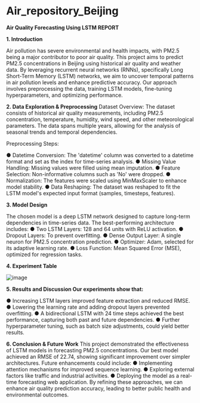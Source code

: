 # Air_repository_Beijing



**Air Quality Forecasting Using LSTM REPORT**


**1. Introduction**

Air pollution has severe environmental and health impacts, with PM2.5 being a major contributor to poor air quality. This project aims to predict PM2.5 concentrations in Beijing using historical air quality and weather data. By leveraging recurrent neural networks (RNNs), specifically Long Short-Term Memory (LSTM) networks, we aim to uncover temporal patterns in air pollution levels and enhance predictive accuracy. Our approach involves preprocessing the data, training LSTM models, fine-tuning hyperparameters, and optimizing performance.


**2. Data Exploration & Preprocessing**
Dataset Overview:
The dataset consists of historical air quality measurements, including PM2.5 concentration, temperature, humidity, wind speed, and other meteorological parameters. The data spans multiple years, allowing for the analysis of seasonal trends and temporal dependencies.

Preprocessing Steps:

●	Datetime Conversion: The 'datetime' column was converted to a datetime format and set as the index for time-series analysis.
●	Missing Value Handling: Missing values were filled using mean imputation.
●	Feature Selection: Non-informative columns such as 'No' were dropped.
●	Normalization: The features were scaled using MinMaxScaler to enhance model stability.
●	Data Reshaping: The dataset was reshaped to fit the LSTM model's expected input format (samples, timesteps, features).


**3. Model Design**


The chosen model is a deep LSTM network designed to capture long-term dependencies in time-series data. The best-performing architecture includes:
●	Two LSTM Layers: 128 and 64 units with ReLU activation.
●	Dropout Layers: To prevent overfitting.
●	Dense Output Layer: A single neuron for PM2.5 concentration prediction.
●	Optimizer: Adam, selected for its adaptive learning rate.
●	Loss Function: Mean Squared Error (MSE), optimized for regression tasks.


**4. Experiment Table**

![image](https://github.com/user-attachments/assets/63156918-5931-4c1c-b53a-a51d1d7ca979)



**5. Results and Discussion
Our experiments show that:**


●	Increasing LSTM layers improved feature extraction and reduced RMSE.
●	Lowering the learning rate and adding dropout layers prevented overfitting.
●	A bidirectional LSTM with 24 time steps achieved the best performance, capturing both past and future dependencies.
●	Further hyperparameter tuning, such as batch size adjustments, could yield better results.


**6. Conclusion & Future Work**
This project demonstrated the effectiveness of LSTM models in forecasting PM2.5 concentrations. Our best model achieved an RMSE of 22.74, showing significant improvement over simpler architectures. Future enhancements could include:
●	Implementing attention mechanisms for improved sequence learning.
●	Exploring external factors like traffic and industrial activities.
●	Deploying the model as a real-time forecasting web application.
By refining these approaches, we can enhance air quality prediction accuracy, leading to better public health and environmental outcomes.

